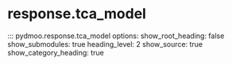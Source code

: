 # response.tca_model

::: pydmoo.response.tca_model
    options:
      show_root_heading: false
      show_submodules: true
      heading_level: 2
      show_source: true
      show_category_heading: true
